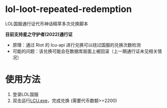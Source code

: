 # lol-loot-repeated-redemption
LOL国服通行证代币神话精萃多次兑换脚本

**目前支持星之守护者(2022)通行证**

- 原理：通过 Riot 的 lcu-api 进行兑换可以绕过国服的兑换次数检测
- 可能的问题：该兑换可能会在数据库层面上被回滚（上一期通行证未见相关情况）

# 使用方法
1. 登录LOL国服
2. 双击运行[LCU.exe](https://hub.fastgit.xyz/U-rara/lol-loot-repeated-redemption/releases/download/%E6%98%9F%E4%B9%8B%E5%AE%88%E6%8A%A4%E8%80%85(2022)/LCU.exe)，完成兑换 (需要代币数额>=2200)
